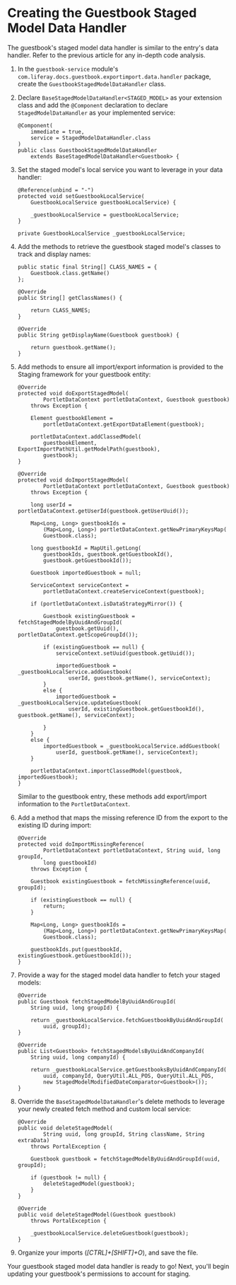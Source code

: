 # Creating the Guestbook Staged Model Data Handler [](id=creating-the-guestbook-staged-model-data-handler)

The guestbook's staged model data handler is similar to the entry's data
handler. Refer to the previous article for any in-depth code analysis.

1.  In the `guestbook-service` module's
    `com.liferay.docs.guestbook.exportimport.data.handler` package, create the
    `GuestbookStagedModelDataHandler` class.

2.  Declare `BaseStagedModelDataHandler<STAGED_MODEL>` as your extension class
    and add the `@Component` declaration to declare `StagedModelDataHandler` as
    your implemented service:

        @Component(
            immediate = true, 
            service = StagedModelDataHandler.class
        )
        public class GuestbookStagedModelDataHandler
            extends BaseStagedModelDataHandler<Guestbook> {

3.  Set the staged model's local service you want to leverage in your data
    handler:

        @Reference(unbind = "-")
        protected void setGuestbookLocalService(
            GuestbookLocalService guestbookLocalService) {

            _guestbookLocalService = guestbookLocalService;
        }

        private GuestbookLocalService _guestbookLocalService;

4.  Add the methods to retrieve the guestbook staged model's classes to track
    and display names:

        public static final String[] CLASS_NAMES = {
            Guestbook.class.getName()
        };

        @Override
        public String[] getClassNames() {

            return CLASS_NAMES;
        }

        @Override
        public String getDisplayName(Guestbook guestbook) {

            return guestbook.getName();
        }

5.  Add methods to ensure all import/export information is provided to the
    Staging framework for your guestbook entity:

        @Override
        protected void doExportStagedModel(
                PortletDataContext portletDataContext, Guestbook guestbook)
            throws Exception {

            Element guestbookElement =
                portletDataContext.getExportDataElement(guestbook);

            portletDataContext.addClassedModel(
                guestbookElement, ExportImportPathUtil.getModelPath(guestbook),
                guestbook);
        }

        @Override
        protected void doImportStagedModel(
                PortletDataContext portletDataContext, Guestbook guestbook)
            throws Exception {

            long userId = portletDataContext.getUserId(guestbook.getUserUuid());

            Map<Long, Long> guestbookIds =
                (Map<Long, Long>) portletDataContext.getNewPrimaryKeysMap(
                Guestbook.class);

            long guestbookId = MapUtil.getLong(
                guestbookIds, guestbook.getGuestbookId(),
                guestbook.getGuestbookId());

            Guestbook importedGuestbook = null;

            ServiceContext serviceContext =
                portletDataContext.createServiceContext(guestbook);

            if (portletDataContext.isDataStrategyMirror()) {

                Guestbook existingGuestbook = fetchStagedModelByUuidAndGroupId(
                    guestbook.getUuid(), portletDataContext.getScopeGroupId());

                if (existingGuestbook == null) {
                    serviceContext.setUuid(guestbook.getUuid());

                    importedGuestbook = _guestbookLocalService.addGuestbook(
                        userId, guestbook.getName(), serviceContext);
                }
                else {
                    importedGuestbook = _guestbookLocalService.updateGuestbook(
                        userId, existingGuestbook.getGuestbookId(), guestbook.getName(), serviceContext);

                }
            }
            else {
                importedGuestbook = _guestbookLocalService.addGuestbook(
                    userId, guestbook.getName(), serviceContext);
            }

            portletDataContext.importClassedModel(guestbook, importedGuestbook);
        }

    Similar to the guestbook entry, these methods add export/import information
    to the `PortletDataContext`.

6.  Add a method that maps the missing reference ID from the export to the
    existing ID during import:

        @Override
        protected void doImportMissingReference(
                PortletDataContext portletDataContext, String uuid, long groupId,
                long guestbookId)
            throws Exception {

            Guestbook existingGuestbook = fetchMissingReference(uuid, groupId);

            if (existingGuestbook == null) {
                return;
            }

            Map<Long, Long> guestbookIds =
                (Map<Long, Long>) portletDataContext.getNewPrimaryKeysMap(
                Guestbook.class);

            guestbookIds.put(guestbookId, existingGuestbook.getGuestbookId());
        }

7.  Provide a way for the staged model data handler to fetch your staged models:

        @Override
        public Guestbook fetchStagedModelByUuidAndGroupId(
            String uuid, long groupId) {

            return _guestbookLocalService.fetchGuestbookByUuidAndGroupId(
                uuid, groupId);
        }

        @Override
        public List<Guestbook> fetchStagedModelsByUuidAndCompanyId(
            String uuid, long companyId) {

            return _guestbookLocalService.getGuestbooksByUuidAndCompanyId(
                uuid, companyId, QueryUtil.ALL_POS, QueryUtil.ALL_POS,
                new StagedModelModifiedDateComparator<Guestbook>());
        }

8.  Override the `BaseStagedModelDataHandler`'s delete methods to leverage your
    newly created fetch method and custom local service:

        @Override
        public void deleteStagedModel(
                String uuid, long groupId, String className, String extraData)
            throws PortalException {

            Guestbook guestbook = fetchStagedModelByUuidAndGroupId(uuid, groupId);

            if (guestbook != null) {
                deleteStagedModel(guestbook);
            }
        }

        @Override
        public void deleteStagedModel(Guestbook guestbook)
            throws PortalException {

            _guestbookLocalService.deleteGuestbook(guestbook);
        }

9.  Organize your imports (*[CTRL]+[SHIFT]+O*), and save the file.

Your guestbook staged model data handler is ready to go! Next, you'll begin
updating your guestbook's permissions to account for staging.
